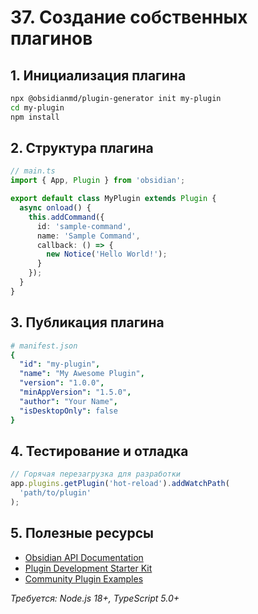 # 37. Создание собственных плагинов

## 1. Инициализация плагина
```bash
npx @obsidianmd/plugin-generator init my-plugin
cd my-plugin
npm install
```

## 2. Структура плагина
```typescript
// main.ts
import { App, Plugin } from 'obsidian';

export default class MyPlugin extends Plugin {
  async onload() {
    this.addCommand({
      id: 'sample-command',
      name: 'Sample Command',
      callback: () => {
        new Notice('Hello World!');
      }
    });
  }
}
```

## 3. Публикация плагина
```yaml
# manifest.json
{
  "id": "my-plugin",
  "name": "My Awesome Plugin",
  "version": "1.0.0",
  "minAppVersion": "1.5.0",
  "author": "Your Name",
  "isDesktopOnly": false
}
```

## 4. Тестирование и отладка
```javascript
// Горячая перезагрузка для разработки
app.plugins.getPlugin('hot-reload').addWatchPath(
  'path/to/plugin'
);
```

## 5. Полезные ресурсы
- [Obsidian API Documentation](https://docs.obsidian.md)
- [Plugin Development Starter Kit](https://github.com/obsidianmd/obsidian-sample-plugin)
- [Community Plugin Examples](https://github.com/obsidianmd/community-plugins)

*Требуется: Node.js 18+, TypeScript 5.0+*